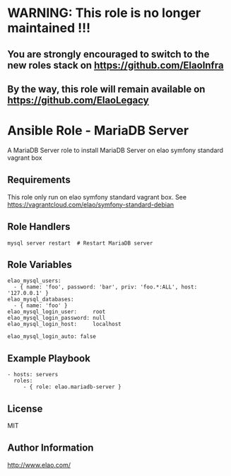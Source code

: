 WARNING: This role is no longer maintained !!!
==============================================

You are strongly encouraged to switch to the new roles stack on https://github.com/ElaoInfra
--------------------------------------------------------------------------------------------

By the way, this role will remain available on https://github.com/ElaoLegacy
----------------------------------------------------------------------------


Ansible Role - MariaDB Server
=============================

A MariaDB Server role to install MariaDB Server on elao symfony standard vagrant box


Requirements
------------

This role only run on elao symfony standard vagrant box. See https://vagrantcloud.com/elao/symfony-standard-debian


Role Handlers
-------------

    mysql server restart  # Restart MariaDB server


Role Variables
--------------

    elao_mysql_users:
      - { name: 'foo', password: 'bar', priv: 'foo.*:ALL', host: '127.0.0.1' }
    elao_mysql_databases:
      - { name: 'foo' }
    elao_mysql_login_user:     root
    elao_mysql_login_password: null
    elao_mysql_login_host:     localhost

    elao_mysql_login_auto: false


Example Playbook
----------------

    - hosts: servers
      roles:
         - { role: elao.mariadb-server }


License
-------

MIT


Author Information
------------------

http://www.elao.com/
